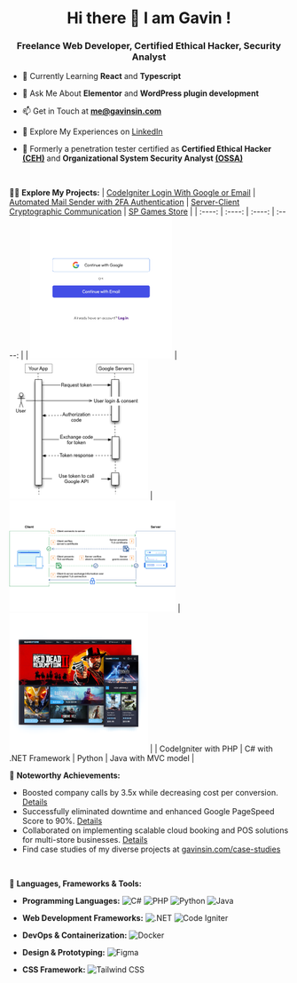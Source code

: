 <h1 align="center">Hi there 👋 I am Gavin !</h1>
<h3 align="center">Freelance Web Developer, Certified Ethical Hacker, Security Analyst</h3>

<!-- Learning Section -->
- 🌱 Currently Learning **React** and **Typescript**

<!-- Expertise Section -->
- 💬 Ask Me About **Elementor** and **WordPress plugin development**

<!-- Contact Section -->
- 📫 Get in Touch at **me@gavinsin.com**

<!-- LinkedIn Section -->
- 📄 Explore My Experiences on [LinkedIn](https://www.linkedin.com/in/gavin-sin-a02222196/)

<!-- Certification Section -->
- 🥷 Formerly a penetration tester certified as **Certified Ethical Hacker [(CEH)](https://www.eccouncil.org/train-certify/certified-ethical-hacker-ceh/)** and **Organizational System Security Analyst [(OSSA)](https://securitystartshere.org/page-training-certprof.htm)**

<br/>

<!-- Projects Section -->
👨‍💻 **Explore My Projects:**
| [CodeIgniter Login With Google or Email](https://github.com/GavinSin/ci-google-login) | [Automated Mail Sender with 2FA Authentication](https://github.com/GavinSin/GmailSenderWithOAuth) | [Server-Client Cryptographic Communication](https://github.com/GavinSin/AppliedCryptography) | [SP Games Store](https://github.com/GavinSin/SPGamesStore) |
|    :----:   |    :----:   |    :----:   |    :----:   |
| ![CodeIgniter Login With Google or Email](portfolio_pic/login_with_google_or_email.png "CodeIgniter Login With Google or Email") | ![Automated Mail Sender with 2FA Authentication](portfolio_pic/gmail_oauth.png "Automated Mail Sender with 2FA Authentication") | ![Server-Client Cryptographic Communication](portfolio_pic/server_client_cryptography.png "Server-Client Cryptographic Communication") | ![SP Games Store](portfolio_pic/sp_games_store.png "SP Games Store") |
| CodeIgniter with PHP | C# with .NET Framework | Python | Java with MVC model |
<br/>

<!-- Achievements Section -->
🌟 **Noteworthy Achievements:**
- Boosted company calls by 3.5x while decreasing cost per conversion. [Details](https://gavinsin.com/increase-call-by-3-5x-and-decrease-cost-per-conversion/)
- Successfully eliminated downtime and enhanced Google PageSpeed Score to 90%. [Details](https://gavinsin.com/eliminate-downtime-and-boost-google-pagespeed-score-to-90/)
- Collaborated on implementing scalable cloud booking and POS solutions for multi-store businesses. [Details](https://gavinsin.com/scalable-cloud-booking-and-pos-solutions-for-multi-stores/)
- Find case studies of my diverse projects at [gavinsin.com/case-studies](https://gavinsin.com/case-studies)
<br/>

<!-- Skills Section -->
🚀 **Languages, Frameworks & Tools:**
- <p><strong>Programming Languages:</strong> <img src="https://img.shields.io/badge/C%23-239120?style=flat-square&logo=c-sharp&logoColor=white" alt="C#"/> <img src="https://img.shields.io/badge/PHP-777BB4?style=flat-square&logo=php&logoColor=white" alt="PHP"/> <img src="https://img.shields.io/badge/python%20-%2314354C.svg?&amp;style=flat-square&amp;logo=python&amp;logoColor=white" alt="Python"/> <img src="https://img.shields.io/badge/Java-ED8B00?style=flat-square&logo=openjdk&logoColor=white" alt="Java"/> </p>
- <p><strong>Web Development Frameworks:</strong> <img src="https://img.shields.io/badge/.NET-5C2D91?style=flat-square&logo=.net&logoColor=white" alt=".NET"/> <img src="https://img.shields.io/badge/CodeIgniter-%23EF4223.svg?style=flat-square&logo=codeIgniter&logoColor=white" alt="Code Igniter"/> </p>
- <p><strong>DevOps & Containerization:</strong> <img src="https://img.shields.io/badge/docker-%230db7ed.svg?style=flat-square&logo=docker&logoColor=white" alt="Docker"/> </p>
- <p><strong>Design & Prototyping:</strong> <img src="https://img.shields.io/badge/Figma-F24E1E?style=flat-square&logo=figma&logoColor=white" alt="Figma"/> </p>
- <p><strong>CSS Framework:</strong> <img src="https://img.shields.io/badge/Tailwind_CSS-38B2AC?style=flat-square&logo=tailwind-css&logoColor=white" alt="Tailwind CSS"/> </p>
